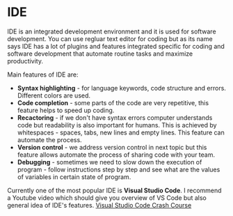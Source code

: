 # IDE

IDE is an integrated development environment and it is used for software development. You can use regluar text editor for coding but as its name says IDE has a lot of plugins and features integrated specific for coding and software development that automate routine tasks and maximize productivity.

Main features of IDE are:
- **Syntax highlighting** - for language keywords, code structure and errors. Different colors are used.
- **Code completion** - some parts of the code are very repetitive, this feature helps to speed up coding.
- **Recactoring** - if we don't have syntax errors computer understands code but readability is also important for humans. This is achieved by whitespaces - spaces, tabs, new lines and empty lines. This feature can automate the process.
- **Version control** - we address version control in next topic but this feature allows automate the process of sharing code with your team.
- **Debugging** - sometimes we need to slow down the execution of program - follow instructions step by step and see what are the values of variables in certain state of program.

Currently one of the most popular IDE is **Visual Studio Code**. I recommend a Youtube video which should give you overview of VS Code but also general idea of IDE's features.
[Visual Studio Code Crash Course](https://www.youtube.com/watch?v=WPqXP_kLzpo)
